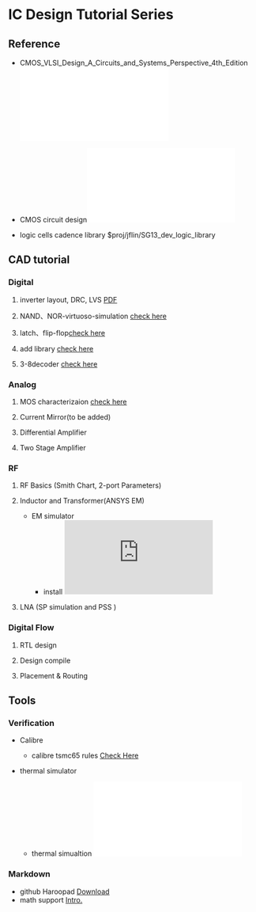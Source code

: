 # IC Design Tutorial Series
## Reference
- CMOS_VLSI_Design_A_Circuits_and_Systems_Perspective_4th_Edition ![ebook](./app/cmos_vlsi.pdf)
- CMOS circuit design![ebook](./app/baker.pdf)

- logic cells cadence library $proj/jflin/SG13_dev_logic_library


## CAD tutorial

### Digital
1. inverter layout, DRC, LVS [PDF](./inverter/t1_inverter.pdf)

1. NAND、NOR-virtuoso-simulation [check here](NAND、NOR-virtuoso-simulation/NAND与NOR的virtuoso仿真.md)

1. latch、flip-flop[check here](dff/dff-virtuoso-simulation.md)

1. add library [check here](https://github.com/very3b/Susee/blob/master/add%20library.md)

1. 3-8decoder [check here](3-8decoder.md)

### Analog

1. MOS characterizaion  [check here](nmos-analog.md)

1. Current Mirror(to be added)

1. Differential Amplifier

1. Two Stage Amplifier


### RF 

1. RF Basics (Smith Chart, 2-port Parameters)

1. Inductor and Transformer(ANSYS EM) 
	* EM simulator
		- install ![check here](https://github.com/very3b/Susee/blob/master/app/install%20sonnet.md)


1. LNA (SP simulation and PSS )


### Digital Flow

1. RTL design

1. Design compile

1. Placement & Routing



## Tools
### Verification
* Calibre
	- calibre tsmc65 rules [Check Here](./cal/calibre.md)

* thermal simulator
	- thermal simualtion ![links](./thermal/README.md)

### Markdown
- github Haroopad [Download](./app/Haroopad-v0.13.1-win-x64.zip)
- math support [Intro.](https://www.jianshu.com/p/1ff6e833e2e6)





